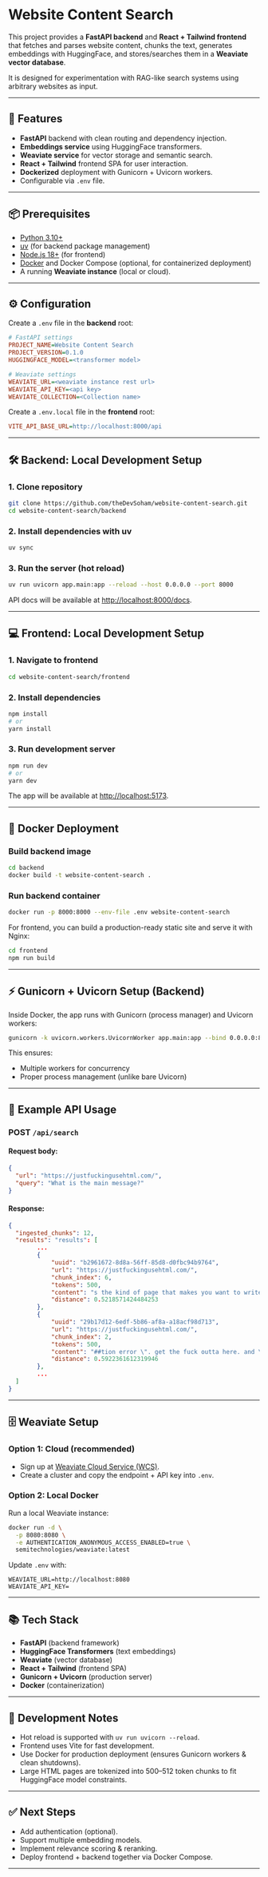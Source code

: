 # Website Content Search

This project provides a **FastAPI backend** and **React + Tailwind frontend** that fetches and parses website content, chunks the text, generates embeddings with HuggingFace, and stores/searches them in a **Weaviate vector database**.

It is designed for experimentation with RAG-like search systems using arbitrary websites as input.

---

## 🚀 Features

* **FastAPI** backend with clean routing and dependency injection.
* **Embeddings service** using HuggingFace transformers.
* **Weaviate service** for vector storage and semantic search.
* **React + Tailwind** frontend SPA for user interaction.
* **Dockerized** deployment with Gunicorn + Uvicorn workers.
* Configurable via `.env` file.

---

## 📦 Prerequisites

* [Python 3.10+](https://www.python.org/downloads/)
* [uv](https://docs.astral.sh/uv/) (for backend package management)
* [Node.js 18+](https://nodejs.org/en/download/) (for frontend)
* [Docker](https://docs.docker.com/get-docker/) and Docker Compose (optional, for containerized deployment)
* A running **Weaviate instance** (local or cloud).

---

## ⚙️ Configuration

Create a `.env` file in the **backend** root:

```ini
# FastAPI settings
PROJECT_NAME=Website Content Search
PROJECT_VERSION=0.1.0
HUGGINGFACE_MODEL=<transformer model>

# Weaviate settings
WEAVIATE_URL=<weaviate instance rest url>
WEAVIATE_API_KEY=<api key>
WEAVIATE_COLLECTION=<Collection name>
```

Create a `.env.local` file in the **frontend** root:

```ini
VITE_API_BASE_URL=http://localhost:8000/api
```

---

## 🛠️ Backend: Local Development Setup

### 1. Clone repository

```bash
git clone https://github.com/theDevSoham/website-content-search.git
cd website-content-search/backend
```

### 2. Install dependencies with uv

```bash
uv sync
```

### 3. Run the server (hot reload)

```bash
uv run uvicorn app.main:app --reload --host 0.0.0.0 --port 8000
```

API docs will be available at [http://localhost:8000/docs](http://localhost:8000/docs).

---

## 💻 Frontend: Local Development Setup

### 1. Navigate to frontend

```bash
cd website-content-search/frontend
```

### 2. Install dependencies

```bash
npm install
# or
yarn install
```

### 3. Run development server

```bash
npm run dev
# or
yarn dev
```

The app will be available at [http://localhost:5173](http://localhost:5173).

---

## 🐳 Docker Deployment

### Build backend image

```bash
cd backend
docker build -t website-content-search .
```

### Run backend container

```bash
docker run -p 8000:8000 --env-file .env website-content-search
```

For frontend, you can build a production-ready static site and serve it with Nginx:

```bash
cd frontend
npm run build
```

---

## ⚡ Gunicorn + Uvicorn Setup (Backend)

Inside Docker, the app runs with Gunicorn (process manager) and Uvicorn workers:

```bash
gunicorn -k uvicorn.workers.UvicornWorker app.main:app --bind 0.0.0.0:8000 --workers 4
```

This ensures:

* Multiple workers for concurrency
* Proper process management (unlike bare Uvicorn)

---

## 🔎 Example API Usage

### POST `/api/search`

#### Request body:

```json
{
  "url": "https://justfuckingusehtml.com/",
  "query": "What is the main message?"
}
```

#### Response:

```json
{
  "ingested_chunks": 12,
  "results": "results": [
		...
        {
            "uuid": "b2961672-8d8a-56ff-85d8-d0fbc94b9764",
            "url": "https://justfuckingusehtml.com/",
            "chunk_index": 6,
            "tokens": 500,
            "content": "s the kind of page that makes you want to write a love letter to html ...",
            "distance": 0.5218571424484253
        },
        {
            "uuid": "29b17d12-6edf-5b86-af8a-a18acf98d713",
            "url": "https://justfuckingusehtml.com/",
            "chunk_index": 2,
            "tokens": 500,
            "content": "##tion error \". get the fuck outta here. and \" tree shaking \"? ...",
            "distance": 0.5922361612319946
        },
		...
  ]
}
```

---

## 🗄️ Weaviate Setup

### Option 1: Cloud (recommended)

* Sign up at [Weaviate Cloud Service (WCS)](https://console.weaviate.cloud/).
* Create a cluster and copy the endpoint + API key into `.env`.

### Option 2: Local Docker

Run a local Weaviate instance:

```bash
docker run -d \
  -p 8080:8080 \
  -e AUTHENTICATION_ANONYMOUS_ACCESS_ENABLED=true \
  semitechnologies/weaviate:latest
```

Update `.env` with:

```
WEAVIATE_URL=http://localhost:8080
WEAVIATE_API_KEY=
```

---

## 📚 Tech Stack

* **FastAPI** (backend framework)
* **HuggingFace Transformers** (text embeddings)
* **Weaviate** (vector database)
* **React + Tailwind** (frontend SPA)
* **Gunicorn + Uvicorn** (production server)
* **Docker** (containerization)

---

## 🧪 Development Notes

* Hot reload is supported with `uv run uvicorn --reload`.
* Frontend uses Vite for fast development.
* Use Docker for production deployment (ensures Gunicorn workers & clean shutdowns).
* Large HTML pages are tokenized into 500–512 token chunks to fit HuggingFace model constraints.

---

## ✅ Next Steps

* Add authentication (optional).
* Support multiple embedding models.
* Implement relevance scoring & reranking.
* Deploy frontend + backend together via Docker Compose.

---

